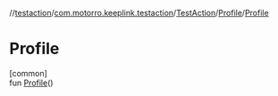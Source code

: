 //[testaction](../../../../index.md)/[com.motorro.keeplink.testaction](../../index.md)/[TestAction](../index.md)/[Profile](index.md)/[Profile](-profile.md)

# Profile

[common]\
fun [Profile](-profile.md)()
